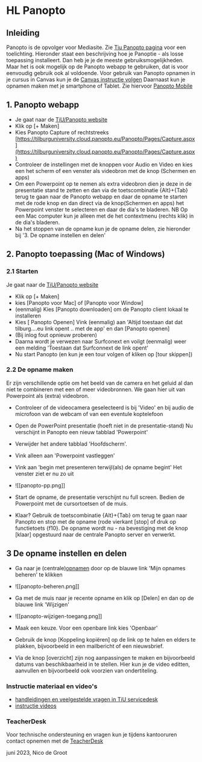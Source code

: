 # HL Panopto

## Inleiding
Panopto is de opvolger voor Mediasite. Zie [Tiu Panopto pagina](https://www.tilburguniversity.edu/nl/intranet/meer-nieuws/panopto-gaat-mymediasite-vervangen) voor een toelichting. Hieronder staat een beschrijving hoe je Panoptie - als losse toepassing installeert. Dan heb je je de meeste gebruiksmogelijkheden. Maar het is ook mogelijk op de Panopto webapp te gebruiken, dat is voor eenvoudig gebruik ook al voldoende. Voor gebruik van Panopto opnamen in je cursus in Canvas kun je de [Canvas instructie volgen](https://tilburguniversity.cloud.panopto.eu/Panopto/Pages/Capture.aspx) Daarnaast kun je opnamen maken met je smartphone of Tablet. Zie hiervoor [Panopto Mobile](https://servicedesk.uvt.nl/tas/public/ssp/content/detail/knowledgeitem?origin=sspTile&unid=7ebf063d30ed4cc3b8ba4a0ab59fd9b9&from=66ee6b40-b0f5-4ea3-ad39-8c62c0cf73cc)
## 1. Panopto webapp
- Je gaat naar de [TiU/Panopto website](https://tilburguniversity.cloud.panopto.eu/Panopto/Pages/Home.aspx#)  
- Klik op [+ Maken]
- Kies Panopto Capture of rechtstreeks [https://tilburguniversity.cloud.panopto.eu/Panopto/Pages/Capture.aspx](https://tilburguniversity.cloud.panopto.eu/Panopto/Pages/Capture.aspx)
- Controleer de instellingen met de knoppen voor Audio en Video en kies een het scherm of een venster als videobron met de knop (Schermen en apps)
- Om een Powerpoint op te nemen als extra videobron dien je deze in de presentatie stand te zetten en dan via de toetscombinatie {Alt}+{Tab} terug te gaan naar de Panopto webapp en daar de opname te starten met de rode knop en dan direct via de knop(Schermen en apps) het Powerpoint venster te selecteren en daar de dia's te bladeren. NB Op een Mac computer kun je alleen met de het contextmenu (rechts klik) in de dia's bladeren.
- Na het stoppen van de opname kun je de opname delen, zie hieronder bij '3. De opname instellen en delen'
## 2. Panopto toepassing (Mac of Windows)
### 2.1 Starten
Je gaat naar de [TiU/Panopto website](https://tilburguniversity.cloud.panopto.eu/Panopto/Pages/Home.aspx#)  
- Klik op [+ Maken]
- kies  [Panopto voor Mac] of [Panopto voor Window] 
- (eenmalig) Kies [Panopto downloaden] om de Panopto client lokaal te installeren
- Kies [ Panopto Openen] Vink (eenmalig) aan 'Altijd toestaan dat dat tilburg....eu link opent .. met de app' en dan [Panopto openen]
- (Bij inlog fout opnieuw proberen)
- Daarna wordt je verwezen naar Surfconext en voilgt (eenmalig) weer een melding 'Toestaan dat Surfconnext de link opent'
- Nu start Panopto (en kun je een tour volgen of kliken op [tour skippen])
### 2.2 De opname maken 
Er zijn verschillende optie om het beeld van de camera en het geluid al dan niet te combineren met een of meer videobronnen. We gaan hier uit van Powerpoint als (extra) videobron.

- Controleer of de videocamera geselecteerd is bij 'Video' en bij audio de microfoon van de webcam of van een eventule koptelefoon
- Open de PowerPoint presentatie (hoeft niet in de presentatie-stand) Nu verschijnt in Panopto een nieuw tabblad 'Powerpoint' 
- Verwijder het andere tabblad 'Hoofdscherm'. 
- Vink alleen aan 'Powerpoint vastleggen'
- Vink aan 'begin met presenteren terwijl(als) de opname begint'
   Het venster ziet er nu zo uit
- ![[panopto-pp.png]]

- Start de opname, de presentatie verschijnt nu full screen. Bedien de Powerpoint met de cursortoetsen of de muis. 
- Klaar? Gebruik de toetscombinatie {Alt}+{Tab} om terug te gaan naar Panopto en stop met de opname (rode vierkant [stop] of druk op functietoets {f10}. De opname wordt nu - na bevestiging met de knop [klaar] opgestuurd naar de centrale Panopto server en verwerkt.
## 3 De opname instellen en delen
- Ga naar je (centrale)[opnamen](https://tilburguniversity.cloud.panopto.eu/Panopto/Pages/Sessions/List.aspx) door op de blauwe link 'Mijn opnames beheren' te klikken
- ![[panopto-beheren.png]]
- Ga met de muis naar je recente opname en klik op [Delen] en dan op de blauwe link 'Wijzigen' 
- ![[panopto-wijzigen-toegang.png]]

- Maak een keuze. Voor een openbare link kies 'Openbaar'
- Gebruik de knop [Koppeling kopiëren] op de link op te halen en elders te plakken, bijvoorbeeld in een mailbericht of een nieuwsbrief.
- Via de knop [overzicht] zijn nog aanpassingen te maken en  bijvoorbeeld datums van beschikbaarheid in te stellen. Hier kun je de video editten, aanvullen en bijvoorbeeld ook voorzien van ondertiteling.


### Instructie materiaal en video's
- [handleidingen en veelgestelde vragen in TiU servicedesk](https://servicedesk.uvt.nl/tas/public/ssp/71a4e550-68ca-4069-87a2-29cf93bcdbe6)
- [instructie videos](https://tilburguniversity.cloud.panopto.eu/Panopto/Pages/Sessions/List.aspx#folderID=%22c759bdfd-31a3-42ff-8b5f-ad3b00fd873e%22)
### TeacherDesk
Voor technische ondersteuning en vragen kun je tijdens kantooruren contact opnemen met de [TeacherDesk](https://www.tilburguniversity.edu/nl/intranet/portal-onderwijsondersteuning/teacher-desk)


juni 2023,
Nico de Groot